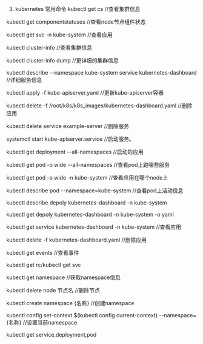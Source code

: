 3. kubernetes 常用命令
kubectl get cs //查看集群信息

kubectl get componentstatuses //查看node节点组件状态

kubectl get svc -n kube-system //查看应用

kubectl cluster-info //查看集群信息

kubectl cluster-info dump //更详细的集群信息

kubectl describe --namespace kube-system service kubernetes-dashboard //详细服务信息

kubectl apply -f kube-apiserver.yaml   //更新kube-apiserver容器

kubectl delete -f /root/k8s/k8s_images/kubernetes-dashboard.yaml //删除应用

kubectl  delete service example-server //删除服务

systemctl  start kube-apiserver.service //启动服务。

kubectl get deployment --all-namespaces //启动的应用

kubectl get pod  -o wide  --all-namespaces //查看pod上跑哪些服务

kubectl get pod -o wide -n kube-system //查看应用在哪个node上

kubectl describe pod --namespace=kube-system //查看pod上活动信息

kubectl describe depoly kubernetes-dashboard -n kube-system

kubectl get depoly kubernetes-dashboard -n kube-system -o yaml

kubectl get service kubernetes-dashboard -n kube-system //查看应用

kubectl delete -f kubernetes-dashboard.yaml //删除应用

kubectl get events //查看事件

kubectl get rc/kubectl get svc

kubectl get namespace //获取namespace信息

kubectl delete node 节点名 //删除节点

kubectl create namespace {名称} //创建namespace

kubectl config set-context $(kubectl config current-context) --namespace={名称} //设置当前namespace

kubectl get service,deployment,pod
